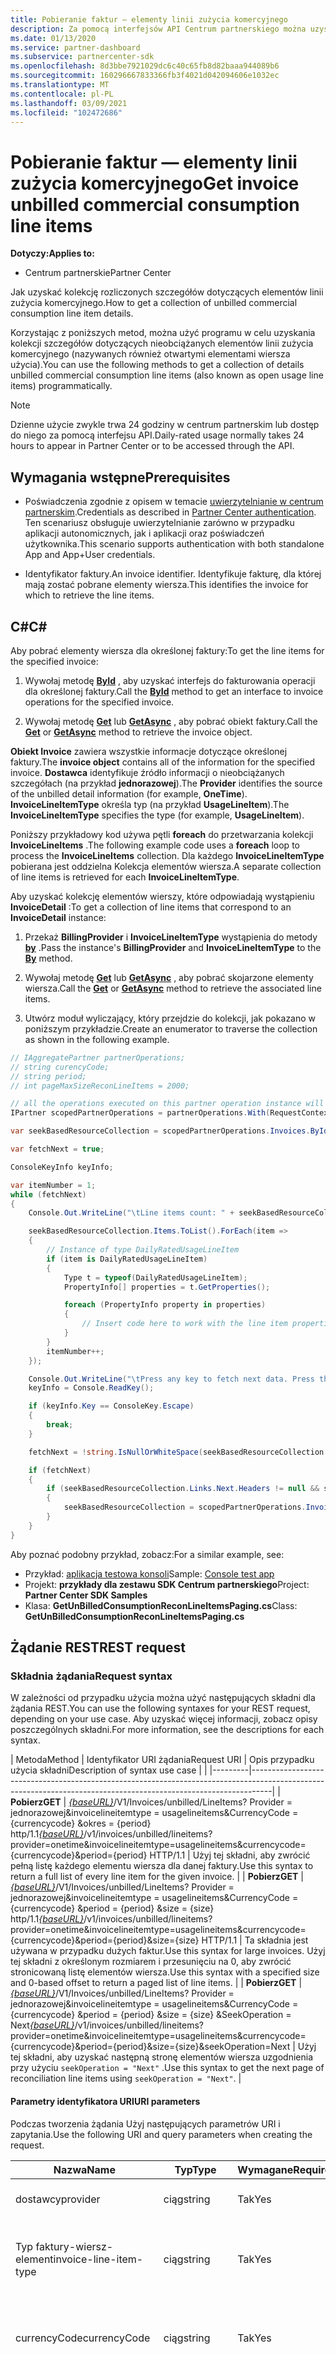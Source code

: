 ```yaml
---
title: Pobieranie faktur — elementy linii zużycia komercyjnego
description: Za pomocą interfejsów API Centrum partnerskiego można uzyskać kolekcję nienaliczanych szczegółowych informacji o towarach związanych z sprzedażą komercyjną dla określonej faktury.
ms.date: 01/13/2020
ms.service: partner-dashboard
ms.subservice: partnercenter-sdk
ms.openlocfilehash: 8d3bbe7921029dc6c40c65fb8d82baaa944089b6
ms.sourcegitcommit: 160296667833366fb3f4021d042094606e1032ec
ms.translationtype: MT
ms.contentlocale: pl-PL
ms.lasthandoff: 03/09/2021
ms.locfileid: "102472686"
---
```

# <a name="get-invoice-unbilled-commercial-consumption-line-items"></a><span data-ttu-id="986c2-103">Pobieranie faktur — elementy linii zużycia komercyjnego</span><span class="sxs-lookup"><span data-stu-id="986c2-103">Get invoice unbilled commercial consumption line items</span></span>

<span data-ttu-id="986c2-104">**Dotyczy:**</span><span class="sxs-lookup"><span data-stu-id="986c2-104">**Applies to:**</span></span>

- <span data-ttu-id="986c2-105">Centrum partnerskie</span><span class="sxs-lookup"><span data-stu-id="986c2-105">Partner Center</span></span>

<span data-ttu-id="986c2-106">Jak uzyskać kolekcję rozliczonych szczegółów dotyczących elementów linii zużycia komercyjnego.</span><span class="sxs-lookup"><span data-stu-id="986c2-106">How to get a collection of unbilled commercial consumption line item details.</span></span>

<span data-ttu-id="986c2-107">Korzystając z poniższych metod, można użyć programu w celu uzyskania kolekcji szczegółów dotyczących nieobciążanych elementów linii zużycia komercyjnego (nazywanych również otwartymi elementami wiersza użycia).</span><span class="sxs-lookup"><span data-stu-id="986c2-107">You can use the following methods to get a collection of details unbilled commercial consumption line items (also known as open usage line items) programmatically.</span></span>

>[!NOTE]
><span data-ttu-id="986c2-108">Dzienne użycie zwykle trwa 24 godziny w centrum partnerskim lub dostęp do niego za pomocą interfejsu API.</span><span class="sxs-lookup"><span data-stu-id="986c2-108">Daily-rated usage normally takes 24 hours to appear in Partner Center or to be accessed through the API.</span></span>

## <a name="prerequisites"></a><span data-ttu-id="986c2-109">Wymagania wstępne</span><span class="sxs-lookup"><span data-stu-id="986c2-109">Prerequisites</span></span>

- <span data-ttu-id="986c2-110">Poświadczenia zgodnie z opisem w temacie [uwierzytelnianie w centrum partnerskim](partner-center-authentication.md).</span><span class="sxs-lookup"><span data-stu-id="986c2-110">Credentials as described in [Partner Center authentication](partner-center-authentication.md).</span></span> <span data-ttu-id="986c2-111">Ten scenariusz obsługuje uwierzytelnianie zarówno w przypadku aplikacji autonomicznych, jak i aplikacji oraz poświadczeń użytkownika.</span><span class="sxs-lookup"><span data-stu-id="986c2-111">This scenario supports authentication with both standalone App and App+User credentials.</span></span>

- <span data-ttu-id="986c2-112">Identyfikator faktury.</span><span class="sxs-lookup"><span data-stu-id="986c2-112">An invoice identifier.</span></span> <span data-ttu-id="986c2-113">Identyfikuje fakturę, dla której mają zostać pobrane elementy wiersza.</span><span class="sxs-lookup"><span data-stu-id="986c2-113">This identifies the invoice for which to retrieve the line items.</span></span>

## <a name="c"></a><span data-ttu-id="986c2-114">C\#</span><span class="sxs-lookup"><span data-stu-id="986c2-114">C\#</span></span>

<span data-ttu-id="986c2-115">Aby pobrać elementy wiersza dla określonej faktury:</span><span class="sxs-lookup"><span data-stu-id="986c2-115">To get the line items for the specified invoice:</span></span>

1. <span data-ttu-id="986c2-116">Wywołaj metodę [**ById**](/dotnet/api/microsoft.store.partnercenter.invoices.iinvoicecollection.byid) , aby uzyskać interfejs do fakturowania operacji dla określonej faktury.</span><span class="sxs-lookup"><span data-stu-id="986c2-116">Call the [**ById**](/dotnet/api/microsoft.store.partnercenter.invoices.iinvoicecollection.byid) method to get an interface to invoice operations for the specified invoice.</span></span>

2. <span data-ttu-id="986c2-117">Wywołaj metodę [**Get**](/dotnet/api/microsoft.store.partnercenter.invoices.iinvoice.get) lub [**GetAsync**](/dotnet/api/microsoft.store.partnercenter.invoices.iinvoice.getasync) , aby pobrać obiekt faktury.</span><span class="sxs-lookup"><span data-stu-id="986c2-117">Call the [**Get**](/dotnet/api/microsoft.store.partnercenter.invoices.iinvoice.get) or [**GetAsync**](/dotnet/api/microsoft.store.partnercenter.invoices.iinvoice.getasync) method to retrieve the invoice object.</span></span>

<span data-ttu-id="986c2-118">**Obiekt Invoice** zawiera wszystkie informacje dotyczące określonej faktury.</span><span class="sxs-lookup"><span data-stu-id="986c2-118">The **invoice object** contains all of the information for the specified invoice.</span></span> <span data-ttu-id="986c2-119">**Dostawca** identyfikuje źródło informacji o nieobciążanych szczegółach (na przykład **jednorazowej**).</span><span class="sxs-lookup"><span data-stu-id="986c2-119">The **Provider** identifies the source of the unbilled detail information (for example, **OneTime**).</span></span> <span data-ttu-id="986c2-120">**InvoiceLineItemType** określa typ (na przykład **UsageLineItem**).</span><span class="sxs-lookup"><span data-stu-id="986c2-120">The **InvoiceLineItemType** specifies the type (for example, **UsageLineItem**).</span></span>

<span data-ttu-id="986c2-121">Poniższy przykładowy kod używa pętli **foreach** do przetwarzania kolekcji **InvoiceLineItems** .</span><span class="sxs-lookup"><span data-stu-id="986c2-121">The following example code uses a **foreach** loop to process the **InvoiceLineItems** collection.</span></span> <span data-ttu-id="986c2-122">Dla każdego **InvoiceLineItemType** pobierana jest oddzielna Kolekcja elementów wiersza.</span><span class="sxs-lookup"><span data-stu-id="986c2-122">A separate collection of line items is retrieved for each **InvoiceLineItemType**.</span></span>

<span data-ttu-id="986c2-123">Aby uzyskać kolekcję elementów wierszy, które odpowiadają wystąpieniu **InvoiceDetail** :</span><span class="sxs-lookup"><span data-stu-id="986c2-123">To get a collection of line items that correspond to an **InvoiceDetail** instance:</span></span>

1. <span data-ttu-id="986c2-124">Przekaż **BillingProvider** i **InvoiceLineItemType** wystąpienia do metody [**by**](/dotnet/api/microsoft.store.partnercenter.invoices.iinvoice.by) .</span><span class="sxs-lookup"><span data-stu-id="986c2-124">Pass the instance's **BillingProvider** and **InvoiceLineItemType** to the [**By**](/dotnet/api/microsoft.store.partnercenter.invoices.iinvoice.by) method.</span></span>

2. <span data-ttu-id="986c2-125">Wywołaj metodę [**Get**](/dotnet/api/microsoft.store.partnercenter.invoices.iinvoice.get) lub [**GetAsync**](/dotnet/api/microsoft.store.partnercenter.invoices.iinvoice.getasync) , aby pobrać skojarzone elementy wiersza.</span><span class="sxs-lookup"><span data-stu-id="986c2-125">Call the [**Get**](/dotnet/api/microsoft.store.partnercenter.invoices.iinvoice.get) or [**GetAsync**](/dotnet/api/microsoft.store.partnercenter.invoices.iinvoice.getasync) method to retrieve the associated line items.</span></span>
3. <span data-ttu-id="986c2-126">Utwórz moduł wyliczający, który przejdzie do kolekcji, jak pokazano w poniższym przykładzie.</span><span class="sxs-lookup"><span data-stu-id="986c2-126">Create an enumerator to traverse the collection as shown in the following example.</span></span>

``` csharp
// IAggregatePartner partnerOperations;
// string curencyCode;
// string period;
// int pageMaxSizeReconLineItems = 2000;

// all the operations executed on this partner operation instance will share the same correlation Id but will differ in request Id
IPartner scopedPartnerOperations = partnerOperations.With(RequestContextFactory.Instance.Create(Guid.NewGuid()));

var seekBasedResourceCollection = scopedPartnerOperations.Invoices.ById("unbilled").By("onetime", "usagelineitems", curencyCode, period, pageMaxSizeReconLineItems).Get();

var fetchNext = true;

ConsoleKeyInfo keyInfo;

var itemNumber = 1;
while (fetchNext)
{
    Console.Out.WriteLine("\tLine items count: " + seekBasedResourceCollection.Items.Count());

    seekBasedResourceCollection.Items.ToList().ForEach(item =>
    {
        // Instance of type DailyRatedUsageLineItem
        if (item is DailyRatedUsageLineItem)
        {
            Type t = typeof(DailyRatedUsageLineItem);
            PropertyInfo[] properties = t.GetProperties();

            foreach (PropertyInfo property in properties)
            {
                // Insert code here to work with the line item properties
            }
        }
        itemNumber++;
    });

    Console.Out.WriteLine("\tPress any key to fetch next data. Press the Escape (Esc) key to quit: \n");
    keyInfo = Console.ReadKey();

    if (keyInfo.Key == ConsoleKey.Escape)
    {
        break;
    }

    fetchNext = !string.IsNullOrWhiteSpace(seekBasedResourceCollection.ContinuationToken);

    if (fetchNext)
    {
        if (seekBasedResourceCollection.Links.Next.Headers != null && seekBasedResourceCollection.Links.Next.Headers.Any())
        {
            seekBasedResourceCollection = scopedPartnerOperations.Invoices.ById("unbilled").By("onetime", "usagelineitems", curencyCode, period, pageMaxSizeReconLineItems).Seek(seekBasedResourceCollection.ContinuationToken, SeekOperation.Next);
        }
    }
}
```

<span data-ttu-id="986c2-127">Aby poznać podobny przykład, zobacz:</span><span class="sxs-lookup"><span data-stu-id="986c2-127">For a similar example, see:</span></span>

- <span data-ttu-id="986c2-128">Przykład: [aplikacja testowa konsoli](console-test-app.md)</span><span class="sxs-lookup"><span data-stu-id="986c2-128">Sample: [Console test app](console-test-app.md)</span></span>
- <span data-ttu-id="986c2-129">Projekt: **przykłady dla zestawu SDK Centrum partnerskiego**</span><span class="sxs-lookup"><span data-stu-id="986c2-129">Project: **Partner Center SDK Samples**</span></span>
- <span data-ttu-id="986c2-130">Klasa: **GetUnBilledConsumptionReconLineItemsPaging.cs**</span><span class="sxs-lookup"><span data-stu-id="986c2-130">Class: **GetUnBilledConsumptionReconLineItemsPaging.cs**</span></span>

## <a name="rest-request"></a><span data-ttu-id="986c2-131">Żądanie REST</span><span class="sxs-lookup"><span data-stu-id="986c2-131">REST request</span></span>

### <a name="request-syntax"></a><span data-ttu-id="986c2-132">Składnia żądania</span><span class="sxs-lookup"><span data-stu-id="986c2-132">Request syntax</span></span>

<span data-ttu-id="986c2-133">W zależności od przypadku użycia można użyć następujących składni dla żądania REST.</span><span class="sxs-lookup"><span data-stu-id="986c2-133">You can use the following syntaxes for your REST request, depending on your use case.</span></span> <span data-ttu-id="986c2-134">Aby uzyskać więcej informacji, zobacz opisy poszczególnych składni.</span><span class="sxs-lookup"><span data-stu-id="986c2-134">For more information, see the descriptions for each syntax.</span></span>

 | <span data-ttu-id="986c2-135">Metoda</span><span class="sxs-lookup"><span data-stu-id="986c2-135">Method</span></span>  | <span data-ttu-id="986c2-136">Identyfikator URI żądania</span><span class="sxs-lookup"><span data-stu-id="986c2-136">Request URI</span></span>         | <span data-ttu-id="986c2-137">Opis przypadku użycia składni</span><span class="sxs-lookup"><span data-stu-id="986c2-137">Description of syntax use case</span></span> |                                                                                                                                            |
|---------|-----------------------------------------------------------------------------------------------------------------------------------------------------------------|
| <span data-ttu-id="986c2-138">**Pobierz**</span><span class="sxs-lookup"><span data-stu-id="986c2-138">**GET**</span></span> | <span data-ttu-id="986c2-139">[*{baseURL}*](partner-center-rest-urls.md)/V1/Invoices/unbilled/LineItems? Provider = jednorazowej&invoicelineitemtype = usagelineitems&CurrencyCode = {currencycode} &okres = {period} http/1.1</span><span class="sxs-lookup"><span data-stu-id="986c2-139">[*{baseURL}*](partner-center-rest-urls.md)/v1/invoices/unbilled/lineitems?provider=onetime&invoicelineitemtype=usagelineitems&currencycode={currencycode}&period={period} HTTP/1.1</span></span>                              | <span data-ttu-id="986c2-140">Użyj tej składni, aby zwrócić pełną listę każdego elementu wiersza dla danej faktury.</span><span class="sxs-lookup"><span data-stu-id="986c2-140">Use this syntax to return a full list of every line item for the given invoice.</span></span> |
| <span data-ttu-id="986c2-141">**Pobierz**</span><span class="sxs-lookup"><span data-stu-id="986c2-141">**GET**</span></span> | <span data-ttu-id="986c2-142">[*{baseURL}*](partner-center-rest-urls.md)/V1/Invoices/unbilled/LineItems? Provider = jednorazowej&invoicelineitemtype = usagelineitems&CurrencyCode = {currencycode} &period = {period} &size = {size} http/1.1</span><span class="sxs-lookup"><span data-stu-id="986c2-142">[*{baseURL}*](partner-center-rest-urls.md)/v1/invoices/unbilled/lineitems?provider=onetime&invoicelineitemtype=usagelineitems&currencycode={currencycode}&period={period}&size={size} HTTP/1.1</span></span>  | <span data-ttu-id="986c2-143">Ta składnia jest używana w przypadku dużych faktur.</span><span class="sxs-lookup"><span data-stu-id="986c2-143">Use this syntax for large invoices.</span></span> <span data-ttu-id="986c2-144">Użyj tej składni z określonym rozmiarem i przesunięciu na 0, aby zwrócić stronicowaną listę elementów wiersza.</span><span class="sxs-lookup"><span data-stu-id="986c2-144">Use this syntax with a specified size and 0-based offset to return a paged list of line items.</span></span> |
| <span data-ttu-id="986c2-145">**Pobierz**</span><span class="sxs-lookup"><span data-stu-id="986c2-145">**GET**</span></span> | <span data-ttu-id="986c2-146">[*{baseURL}*](partner-center-rest-urls.md)/V1/Invoices/unbilled/LineItems? Provider = jednorazowej&invoicelineitemtype = usagelineitems&CurrencyCode = {currencycode} &period = {period} &size = {size} &SeekOperation = Next</span><span class="sxs-lookup"><span data-stu-id="986c2-146">[*{baseURL}*](partner-center-rest-urls.md)/v1/invoices/unbilled/lineitems?provider=onetime&invoicelineitemtype=usagelineitems&currencycode={currencycode}&period={period}&size={size}&seekOperation=Next</span></span>                               | <span data-ttu-id="986c2-147">Użyj tej składni, aby uzyskać następną stronę elementów wiersza uzgodnienia przy użyciu `seekOperation = "Next"` .</span><span class="sxs-lookup"><span data-stu-id="986c2-147">Use this syntax to get the next page of reconciliation line items using `seekOperation = "Next"`.</span></span> |

#### <a name="uri-parameters"></a><span data-ttu-id="986c2-148">Parametry identyfikatora URI</span><span class="sxs-lookup"><span data-stu-id="986c2-148">URI parameters</span></span>

<span data-ttu-id="986c2-149">Podczas tworzenia żądania Użyj następujących parametrów URI i zapytania.</span><span class="sxs-lookup"><span data-stu-id="986c2-149">Use the following URI and query parameters when creating the request.</span></span>

| <span data-ttu-id="986c2-150">Nazwa</span><span class="sxs-lookup"><span data-stu-id="986c2-150">Name</span></span>                   | <span data-ttu-id="986c2-151">Typ</span><span class="sxs-lookup"><span data-stu-id="986c2-151">Type</span></span>   | <span data-ttu-id="986c2-152">Wymagane</span><span class="sxs-lookup"><span data-stu-id="986c2-152">Required</span></span> | <span data-ttu-id="986c2-153">Opis</span><span class="sxs-lookup"><span data-stu-id="986c2-153">Description</span></span>                                                                     |
|------------------------|--------|----------|---------------------------------------------------------------------------------|
| <span data-ttu-id="986c2-154">dostawcy</span><span class="sxs-lookup"><span data-stu-id="986c2-154">provider</span></span>               | <span data-ttu-id="986c2-155">ciąg</span><span class="sxs-lookup"><span data-stu-id="986c2-155">string</span></span> | <span data-ttu-id="986c2-156">Tak</span><span class="sxs-lookup"><span data-stu-id="986c2-156">Yes</span></span>      | <span data-ttu-id="986c2-157">Dostawca: "**jednorazowej**".</span><span class="sxs-lookup"><span data-stu-id="986c2-157">The provider: "**OneTime**".</span></span>                                                |
| <span data-ttu-id="986c2-158">Typ faktury-wiersz-element</span><span class="sxs-lookup"><span data-stu-id="986c2-158">invoice-line-item-type</span></span> | <span data-ttu-id="986c2-159">ciąg</span><span class="sxs-lookup"><span data-stu-id="986c2-159">string</span></span> | <span data-ttu-id="986c2-160">Tak</span><span class="sxs-lookup"><span data-stu-id="986c2-160">Yes</span></span>      | <span data-ttu-id="986c2-161">Typ faktury szczegóły: "**UsageLineItems**", "**UsageLineItems**".</span><span class="sxs-lookup"><span data-stu-id="986c2-161">The type of invoice detail: "**UsageLineItems**", "**UsageLineItems**".</span></span>               |
| <span data-ttu-id="986c2-162">currencyCode</span><span class="sxs-lookup"><span data-stu-id="986c2-162">currencyCode</span></span>           | <span data-ttu-id="986c2-163">ciąg</span><span class="sxs-lookup"><span data-stu-id="986c2-163">string</span></span> | <span data-ttu-id="986c2-164">Tak</span><span class="sxs-lookup"><span data-stu-id="986c2-164">Yes</span></span>      | <span data-ttu-id="986c2-165">Kod waluty dla nieobciążanych elementów wiersza.</span><span class="sxs-lookup"><span data-stu-id="986c2-165">The currency code for the unbilled line items.</span></span>                                  |
| <span data-ttu-id="986c2-166">period</span><span class="sxs-lookup"><span data-stu-id="986c2-166">period</span></span>                 | <span data-ttu-id="986c2-167">ciąg</span><span class="sxs-lookup"><span data-stu-id="986c2-167">string</span></span> | <span data-ttu-id="986c2-168">Tak</span><span class="sxs-lookup"><span data-stu-id="986c2-168">Yes</span></span>      | <span data-ttu-id="986c2-169">Okres nienaliczanych Rekonesans (na przykład: **Current**, **Previous**).</span><span class="sxs-lookup"><span data-stu-id="986c2-169">The period for unbilled recon (for example: **current**, **previous**).</span></span> <span data-ttu-id="986c2-170">Załóżmy, że musisz wykonać zapytanie dotyczące nienaliczanych danych użycia cyklu rozliczeniowego (01/01/2020 – 01/31/2020) w styczniu, wybierz okres jako **"Current", "** else **".**</span><span class="sxs-lookup"><span data-stu-id="986c2-170">Suppose you need to query your unbilled usage data of the billing cycle (01/01/2020 – 01/31/2020) in January, choose period as **“Current,”** else **“Previous.”**</span></span> |
| <span data-ttu-id="986c2-171">size</span><span class="sxs-lookup"><span data-stu-id="986c2-171">size</span></span>                   | <span data-ttu-id="986c2-172">liczba</span><span class="sxs-lookup"><span data-stu-id="986c2-172">number</span></span> | <span data-ttu-id="986c2-173">Nie</span><span class="sxs-lookup"><span data-stu-id="986c2-173">No</span></span>       | <span data-ttu-id="986c2-174">Maksymalna liczba elementów do zwrócenia.</span><span class="sxs-lookup"><span data-stu-id="986c2-174">The maximum number of items to return.</span></span> <span data-ttu-id="986c2-175">Domyślny rozmiar to 2000.</span><span class="sxs-lookup"><span data-stu-id="986c2-175">The default size is 2000.</span></span>                    |
| <span data-ttu-id="986c2-176">seekOperation</span><span class="sxs-lookup"><span data-stu-id="986c2-176">seekOperation</span></span>          | <span data-ttu-id="986c2-177">ciąg</span><span class="sxs-lookup"><span data-stu-id="986c2-177">string</span></span> | <span data-ttu-id="986c2-178">Nie</span><span class="sxs-lookup"><span data-stu-id="986c2-178">No</span></span>       | <span data-ttu-id="986c2-179">Ustaw `seekOperation=Next` , aby uzyskać następną stronę elementów linii uzgadniania.</span><span class="sxs-lookup"><span data-stu-id="986c2-179">Set `seekOperation=Next` to get the next page of reconciliation line items.</span></span>                |

### <a name="request-headers"></a><span data-ttu-id="986c2-180">Nagłówki żądań</span><span class="sxs-lookup"><span data-stu-id="986c2-180">Request headers</span></span>

<span data-ttu-id="986c2-181">Aby uzyskać więcej informacji, zobacz [nagłówki REST Centrum partnerskiego](headers.md).</span><span class="sxs-lookup"><span data-stu-id="986c2-181">For more information, see [Partner Center REST headers](headers.md).</span></span>

### <a name="request-body"></a><span data-ttu-id="986c2-182">Treść żądania</span><span class="sxs-lookup"><span data-stu-id="986c2-182">Request body</span></span>

<span data-ttu-id="986c2-183">Brak.</span><span class="sxs-lookup"><span data-stu-id="986c2-183">None.</span></span>

## <a name="rest-response"></a><span data-ttu-id="986c2-184">Odpowiedź REST</span><span class="sxs-lookup"><span data-stu-id="986c2-184">REST response</span></span>

<span data-ttu-id="986c2-185">Jeśli to się powiedzie, odpowiedź zawiera kolekcję szczegółów elementu wiersza.</span><span class="sxs-lookup"><span data-stu-id="986c2-185">If successful, the response contains the collection of line item details.</span></span>

<span data-ttu-id="986c2-186">*Dla pozycji **line ItemType** wartość **Purchase** jest mapowana na **nową** , a **zwrot** wartości jest mapowany na **przycisk Anuluj**.*</span><span class="sxs-lookup"><span data-stu-id="986c2-186">*For the line item **ChargeType**, the value **Purchase** is mapped to **New** and the value **Refund** is mapped to **Cancel**.*</span></span>

### <a name="response-success-and-error-codes"></a><span data-ttu-id="986c2-187">Kody sukcesu i błędów odpowiedzi</span><span class="sxs-lookup"><span data-stu-id="986c2-187">Response success and error codes</span></span>

<span data-ttu-id="986c2-188">Każda odpowiedź zawiera kod stanu HTTP, który wskazuje powodzenie lub niepowodzenie i dodatkowe informacje debugowania.</span><span class="sxs-lookup"><span data-stu-id="986c2-188">Each response comes with an HTTP status code that indicates success or failure and additional debugging information.</span></span> <span data-ttu-id="986c2-189">Użyj narzędzia do śledzenia sieci, aby odczytać ten kod, typ błędu i dodatkowe parametry.</span><span class="sxs-lookup"><span data-stu-id="986c2-189">Use a network trace tool to read this code, error type, and additional parameters.</span></span> <span data-ttu-id="986c2-190">Aby uzyskać pełną listę, zobacz [kody błędów REST centrum partnera](error-codes.md).</span><span class="sxs-lookup"><span data-stu-id="986c2-190">For the full list, see [Partner Center REST error codes](error-codes.md).</span></span>

## <a name="request-response-examples"></a><span data-ttu-id="986c2-191">Przykłady żądania-odpowiedź</span><span class="sxs-lookup"><span data-stu-id="986c2-191">Request-response examples</span></span>

### <a name="request-response-example-1"></a><span data-ttu-id="986c2-192">Przykład żądania — odpowiedź 1</span><span class="sxs-lookup"><span data-stu-id="986c2-192">Request-response example 1</span></span>

<span data-ttu-id="986c2-193">Następujące szczegóły dotyczą tego przykładu:</span><span class="sxs-lookup"><span data-stu-id="986c2-193">The following details apply to this example:</span></span>

- <span data-ttu-id="986c2-194">**Dostawca**: **jednorazowej**</span><span class="sxs-lookup"><span data-stu-id="986c2-194">**Provider**: **OneTime**</span></span>
- <span data-ttu-id="986c2-195">**InvoiceLineItemType**: **UsageLineItems**</span><span class="sxs-lookup"><span data-stu-id="986c2-195">**InvoiceLineItemType**: **UsageLineItems**</span></span>
- <span data-ttu-id="986c2-196">**Okres**: **poprzedni**</span><span class="sxs-lookup"><span data-stu-id="986c2-196">**Period**: **Previous**</span></span>

#### <a name="request-example-1"></a><span data-ttu-id="986c2-197">Przykład żądania 1</span><span class="sxs-lookup"><span data-stu-id="986c2-197">Request example 1</span></span>

```http
GET https://api.partnercenter.microsoft.com/v1//invoices/unbilled/lineitems?provider=onetime&invoicelineitemtype=usagelineitems&currencycode=usd&period=previous&size=2000 HTTP/1.1
Authorization: Bearer <token>
Accept: application/json
MS-RequestId: 1234ecb8-37af-45f4-a1a1-358de3ca2b9e
MS-CorrelationId: 5e612512-4345-4bb0-866e-47aeda031234
X-Locale: en-US
MS-PartnerCenter-Application: Partner Center .NET SDK Samples
Host: api.partnercenter.microsoft.com
```

### <a name="response-example-1"></a><span data-ttu-id="986c2-198">Przykład odpowiedzi 1</span><span class="sxs-lookup"><span data-stu-id="986c2-198">Response example 1</span></span>

```http
HTTP/1.1 200 OK
Content-Length: 2484
Content-Type: application/json; charset=utf-8
MS-CorrelationId: 5e612512-4345-4bb0-866e-47aeda031234
MS-RequestId: 1234ecb8-37af-45f4-a1a1-358de3ca2b9e
MS-CV: bpqyomePDUqrSSYC.0
MS-ServerId: 202010406
Date: Wed, 20 Feb 2019 19:59:27 GMT

{
    "totalCount": 2,
    "items": [
        {
            "partnerId": "00083575-bbd0-54de-b2ad-0f5b0e927d71",
            "partnerName": "MTBC",
            "customerId": "",
            "customerName": "",
            "customerDomainName": "",
            "invoiceNumber": "",
            "productId": "",
            "skuId": "",
            "availabilityId": "",
            "skuName": "VM-Series Next-Generation Firewall (Bundle 2 PAYG)",
            "productName": "VM-Series Next Generation Firewall",
            "publisherName": "Test Alto Networks, Inc.",
            "publisherId": "",
            "subscriptionId": "12345678-04d9-421c-baf8-e3b8dd62ddba",
            "subscriptionDescription": "Pay-As-You-Go",
            "chargeStartDate": "2019-01-01T00:00:00Z",
            "chargeEndDate": "2019-02-01T00:00:00Z",
            "usageDate": "2019-01-01T00:00:00Z",
            "meterType": "1 Compute Hour - 4core",
            "meterCategory": "Virtual Machine Licenses",
            "meterId": "4core",
            "meterSubCategory": "VM-Series Next Generation Firewall",
            "meterName": "VM-Series Next Generation Firewall - VM-Series Next-Generation Firewall (Bundle 2 PAYG) - 4 Core Hours",
            "meterRegion": "",
            "unitOfMeasure": "1 Hour",
            "resourceLocation": "EASTUS",
            "consumedService": "Microsoft.Compute",
            "resourceGroup": "ECH-PAN-RG",
            "resourceUri": "/subscriptions/12345678-04d9-421c-baf8-e3b8dd62ddba/resourceGroups/ECH-PAN-RG/providers/Microsoft.Compute/virtualMachines/echpanfw",
            "tags": "",
            "additionalInfo": "{  \"ImageType\": null,  \"ServiceType\": \"Standard_D3_v2\",  \"VMName\": null,  \"VMProperties\": null,  \"UsageType\": \"ComputeHR_SW\"}",
            "serviceInfo1": "",
            "serviceInfo2": "",
            "customerCountry": "",
            "mpnId": "1234567",
            "resellerMpnId": "",
            "chargeType": "",
            "unitPrice": 1.2799888920023,
            "quantity": 24.0,
            "unitType": "",
            "billingPreTaxTotal": 30.7197334080551,
            "billingCurrency": "USD",
            "pricingPreTaxTotal": 30.7197334080551,
            "pricingCurrency": "USD",
            "entitlementId": "1234547f-b249-4edd-9319-637862d8c0b4",
            "entitlementDescription": "Partner Subscription",
            "pcToBCExchangeRate": 1,
            "pcToBCExchangeRateDate": "2019-08-01T00:00:00Z",
            "effectiveUnitPrice": 0,
            "rateOfPartnerEarnedCredit": 0,
            "invoiceLineItemType": "usage_line_items",
            "billingProvider": "marketplace",
            "attributes": {
                "objectType": "DailyRatedUsageLineItem"
            }
         },
         {
            "partnerId": "00083575-bbd0-54de-b2ad-0f5b0e927d71",
            "partnerName": "MTBC",
            "customerId": "",
            "customerName": "",
            "customerDomainName": "",
            "invoiceNumber": "",
            "productId": "",
            "skuId": "",
            "availabilityId": "",
            "skuName": "VM-Series Next-Generation Firewall (Bundle 2 PAYG)",
            "productName": "VM-Series Next Generation Firewall",
            "publisherName": "Test Alto Networks, Inc.",
            "publisherId": "",
            "subscriptionId": "12345678-04d9-421c-baf8-e3b8dd62ddba",
            "subscriptionDescription": "Pay-As-You-Go",
            "chargeStartDate": "2019-01-01T00:00:00Z",
            "chargeEndDate": "2019-02-01T00:00:00Z",
            "usageDate": "2019-01-02T00:00:00Z",
            "meterType": "1 Compute Hour - 4core",
            "meterCategory": "Virtual Machine Licenses",
            "meterId": "4core",
            "meterSubCategory": "VM-Series Next Generation Firewall",
            "meterName": "VM-Series Next Generation Firewall - VM-Series Next-Generation Firewall (Bundle 2 PAYG) - 4 Core Hours",
            "meterRegion": "",
            "unitOfMeasure": "1 Hour",
            "resourceLocation": "EASTUS",
            "consumedService": "Microsoft.Compute",
            "resourceGroup": "ECH-PAN-RG",
            "resourceUri": "/subscriptions/12345678-04d9-421c-baf8-e3b8dd62ddba/resourceGroups/ECH-PAN-RG/providers/Microsoft.Compute/virtualMachines/echpanfw",
            "tags": "",
            "additionalInfo": "{  \"ImageType\": null,  \"ServiceType\": \"Standard_D3_v2\",  \"VMName\": null,  \"VMProperties\": null,  \"UsageType\": \"ComputeHR_SW\"}",
            "serviceInfo1": "",
            "serviceInfo2": "",
            "customerCountry": "",
            "mpnId": "1234567",
            "resellerMpnId": "",
            "chargeType": "",
            "unitPrice": 1.2799888920023,
            "quantity": 24.0,
            "unitType": "",
            "billingPreTaxTotal": 30.7197334080551,
            "billingCurrency": "USD",
            "pricingPreTaxTotal": 30.7197334080551,
            "pricingCurrency": "USD",
            "entitlementId": "31cdf47f-b249-4edd-9319-637862d12345",
            "entitlementDescription": "Partner Subscription",
            "pcToBCExchangeRate": 1,
            "pcToBCExchangeRateDate": "2019-08-01T00:00:00Z",
            "effectiveUnitPrice": 0,
            "rateOfPartnerEarnedCredit": 0,
            "invoiceLineItemType": "usage_line_items",
            "billingProvider": "marketplace",
            "attributes": {
                "objectType": "DailyRatedUsageLineItem"
            }
        }
    ],
    "links": {
        "self": {
            "uri": "/invoices/unbilled/lineitems?provider=onetime&invoicelineitemtype=usagelineitems&currencycode=usd&period=previous&size=2000",
            "method": "GET",
            "headers": []
        },
        "next": {
            "uri": "/invoices/unbilled/lineitems?provider=onetime&invoicelineitemtype=usagelineitems&currencycode=usd&period=previous&size=2000&seekOperation=Next",
            "method": "GET",
            "headers": [
                {
                    "key": "MS-ContinuationToken",
                    "value": "AQAAAA=="
                }
            ]
        }
    },
    "attributes": {
        "objectType": "Collection"
    }
}
```

### <a name="request-response-example-2"></a><span data-ttu-id="986c2-199">Przykład żądania — odpowiedź 2</span><span class="sxs-lookup"><span data-stu-id="986c2-199">Request-response example 2</span></span>

<span data-ttu-id="986c2-200">Następujące szczegóły dotyczą tego przykładu:</span><span class="sxs-lookup"><span data-stu-id="986c2-200">The following details apply to this example:</span></span>

- <span data-ttu-id="986c2-201">**Dostawca**: **jednorazowej**</span><span class="sxs-lookup"><span data-stu-id="986c2-201">**Provider**: **OneTime**</span></span>
- <span data-ttu-id="986c2-202">**InvoiceLineItemType**: **UsageLineItems**</span><span class="sxs-lookup"><span data-stu-id="986c2-202">**InvoiceLineItemType**: **UsageLineItems**</span></span>
- <span data-ttu-id="986c2-203">**Okres**: **poprzedni**</span><span class="sxs-lookup"><span data-stu-id="986c2-203">**Period**: **Previous**</span></span>
- <span data-ttu-id="986c2-204">**SeekOperation**: **dalej**</span><span class="sxs-lookup"><span data-stu-id="986c2-204">**SeekOperation**: **Next**</span></span>

#### <a name="request-example-2"></a><span data-ttu-id="986c2-205">Przykład żądania 2</span><span class="sxs-lookup"><span data-stu-id="986c2-205">Request example 2</span></span>

```http
GET https://api.partnercenter.microsoft.com/v1/invoices/unbilled/lineitems?provider=onetime&invoiceLineItemType=usagelineitems&currencyCode=usd&period=previous&size=2000&seekoperation=next HTTP/1.1
Authorization: Bearer <token>
Accept: application/json
MS-ContinuationToken: d19617b8-fbe5-4684-a5d8-0230972fb0cf,0705c4a9-39f7-4261-ba6d-53e24a9ce47d_a4ayc/80/OGda4BO/1o/V0etpOqiLx1JwB5S3beHW0s=,0d81c700-98b4-4b13-9129-ffd5620f72e7
MS-RequestId: 1234ecb8-37af-45f4-a1a1-358de3ca2b9e
MS-CorrelationId: 5e612512-4345-4bb0-866e-47aeda031234
X-Locale: en-US
MS-PartnerCenter-Application: Partner Center .NET SDK Samples
Host: api.partnercenter.microsoft.com
```

#### <a name="response-example-2"></a><span data-ttu-id="986c2-206">Przykład odpowiedzi 2</span><span class="sxs-lookup"><span data-stu-id="986c2-206">Response example 2</span></span>

```http
HTTP/1.1 200 OK
Content-Length: 2484
Content-Type: application/json; charset=utf-8
MS-CorrelationId: 5e612512-4345-4bb0-866e-47aeda031234
MS-RequestId: 1234ecb8-37af-45f4-a1a1-358de3ca2b9e
MS-CV: bpqyomePDUqrSSYC.0
MS-ServerId: 202010406
Date: Wed, 20 Feb 2019 19:59:27 GMT

{
    "totalCount": 1,
    "items": [
        {
            "partnerId": "00083575-bbd0-54de-b2ad-0f5b0e927d71",
            "partnerName": "MTBC",
            "customerId": "",
            "customerName": "",
            "customerDomainName": "",
            "invoiceNumber": "",
            "productId": "",
            "skuId": "",
            "availabilityId": "",
            "skuName": "VM-Series Next-Generation Firewall (Bundle 2 PAYG)",
            "productName": "VM-Series Next Generation Firewall",
            "publisherName": "Test Alto Networks, Inc.",
            "publisherId": "",
            "subscriptionId": "12345678-04d9-421c-baf8-e3b8dd62ddba",
            "subscriptionDescription": "Pay-As-You-Go",
            "chargeStartDate": "2019-01-01T00:00:00Z",
            "chargeEndDate": "2019-02-01T00:00:00Z",
            "usageDate": "2019-01-02T00:00:00Z",
            "meterType": "1 Compute Hour - 4core",
            "meterCategory": "Virtual Machine Licenses",
            "meterId": "4core",
            "meterSubCategory": "VM-Series Next Generation Firewall",
            "meterName": "VM-Series Next Generation Firewall - VM-Series Next-Generation Firewall (Bundle 2 PAYG) - 4 Core Hours",
            "meterRegion": "",
            "unitOfMeasure": "1 Hour",
            "resourceLocation": "EASTUS",
            "consumedService": "Microsoft.Compute",
            "resourceGroup": "ECH-PAN-RG",
            "resourceUri": "/subscriptions/12345678-04d9-421c-baf8-e3b8dd62ddba/resourceGroups/ECH-PAN-RG/providers/Microsoft.Compute/virtualMachines/echpanfw",
            "tags": "",
            "additionalInfo": "{  \"ImageType\": null,  \"ServiceType\": \"Standard_D3_v2\",  \"VMName\": null,  \"VMProperties\": null,  \"UsageType\": \"ComputeHR_SW\"}",
            "serviceInfo1": "",
            "serviceInfo2": "",
            "customerCountry": "",
            "mpnId": "1234567",
            "resellerMpnId": "",
            "chargeType": "",
            "unitPrice": 1.2799888920023,
            "quantity": 24.0,
            "unitType": "",
            "billingPreTaxTotal": 30.7197334080551,
            "billingCurrency": "USD",
            "pricingPreTaxTotal": 30.7197334080551,
            "pricingCurrency": "USD",
            "entitlementId": "31cdf47f-b249-4edd-9319-637862d8c0b4",
            "entitlementDescription": "Partner Subscription",
            "pcToBCExchangeRate": 1,
            "pcToBCExchangeRateDate": "2019-08-01T00:00:00Z",
            "effectiveUnitPrice": 0,
            "rateOfPartnerEarnedCredit": 0,
            "invoiceLineItemType": "usage_line_items",
            "billingProvider": "marketplace",
            "attributes": {
                "objectType": "DailyRatedUsageLineItem"
            }
        }
    ],
    "links": {
        "self": {
             "uri": "/invoices/unbilled/lineitems?provider=onetime&invoicelineitemtype=usagelineitems&currencycode=usd&period=previous&size=2000",
            "method": "GET",
            "headers": []
        }
    },
    "attributes": {
        "objectType": "Collection"
    }
}
```
